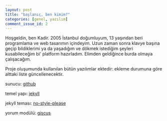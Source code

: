 ```yaml
---
layout: post
title: "başlanıç, ben kimim?"
categories: [genel, yazılım]
comment_issue_id: 2
---
```


Hoşgeldin, ben Kadir.
2005 İstanbul doğumluyum, 13 yaşından beri programlama ve web tasarımın içindeyim.
Uzun zaman sonra klavye başına geçip bildiklerimi ya da yaşadığım ve dökmek istediğim şeyleri kusabileceğim bi' platform hazırladım.
Elimden geldiğince burda olmaya çalışacağım.

Proje oluşumunda kullanılan bütün yazılımlar ektedir:
ekleme durumuna göre alttaki liste güncellenecektir.

sunucu: [github](https://pages.github.com/)

temel yapı: [jekyll](https://jekyllrb.com/)

jekyll teması: [no-style-please](https://github.com/riggraz/no-style-please/)

yorum modülü: [giscus](https://giscus.app/)
